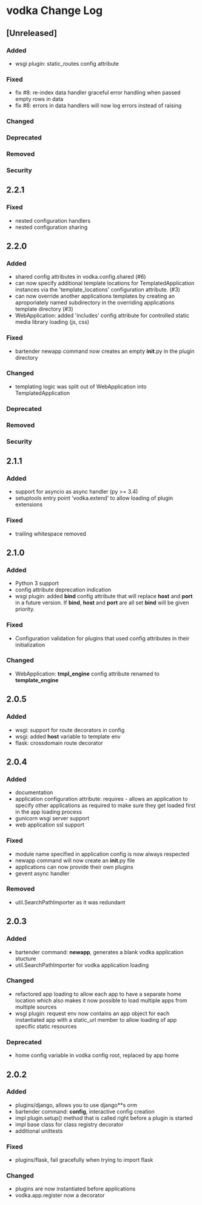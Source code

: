 
# vodka Change Log

## [Unreleased]

### Added

- wsgi plugin: static_routes config attribute

### Fixed

- fix #8: re-index data handler graceful error handling when passed empty rows in data
- fix #8: errors in data handlers will now log errors instead of raising

### Changed
### Deprecated
### Removed
### Security

## 2.2.1

### Fixed

- nested configuration handlers
- nested configuration sharing

## 2.2.0

### Added

- shared config attributes in vodka.config.shared (#6)
- can now specify additional template locations for TemplatedApplication instances via the 'template_locations' configuration attribute. (#3)
- can now override another applications templates by creating an aproporiately named subdirectory in the overriding applications template directory (#3)
- WebApplication: added 'includes' config attribute for controlled static media library loading (js, css)

### Fixed

- bartender newapp command now creates an empty __init__.py in the plugin directory

### Changed

- templating logic was split out of WebApplication into TemplatedApplication

### Deprecated
### Removed
### Security

## 2.1.1

### Added
- support for asyncio as async handler (py >= 3.4)
- setuptools entry point 'vodka.extend' to allow loading of plugin extensions

### Fixed
- trailing whitespace removed

## 2.1.0

### Added
- Python 3 support
- config attribute deprecation indication
- wsgi plugin: added **bind** config attribute that will replace **host** and **port** in a future version. If **bind**, **host** and **port** are all set **bind** will be given priority.

### Fixed
- Configuration validation for plugins that used config attributes in their initialization

### Changed
- WebApplication: **tmpl_engine** config attribute renamed to **template_engine**


## 2.0.5

### Added
- wsgi: support for route decorators in config
- wsgi: added **host** variable to template env 
- flask: crossdomain route decorator

## 2.0.4

### Added
- documentation
- application configuration attribute: requires - allows an application to specify other applications as required to make sure they get loaded first in the app loading process
- gunicorn wsgi server support
- web application ssl support

### Fixed
- module name specified in application config is now always respected
- newapp command will now create an __init__.py file
- applications can now provide their own plugins
- gevent async handler

### Removed
- util.SearchPathImporter as it was redundant

## 2.0.3

### Added
- bartender command: **newapp**, generates a blank vodka application stucture
- util.SearchPathImporter for vodka application loading

### Changed
- refactored app loading to allow each app to have a separate home location
  which also makes it now possible to load multiple apps from multiple 
  sources
- wsgi plugin: request env now contains an app object for each instantiated app 
  with a static_url member to allow loading of app specific static resources

### Deprecated
- home config variable in vodka config root, replaced by app home

## 2.0.2 

### Added
- plugins/django, allows you to use django**s orm 
- bartender command: **config**, interactive config creation
- impl plugin.setup() method that is called right before a plugin is started
- impl base class for class registry decorator
- additional unittests 

### Fixed
- plugins/flask, fail gracefully when trying to import flask

### Changed
- plugins are now instantiated before applications
- vodka.app.register now a decorator
